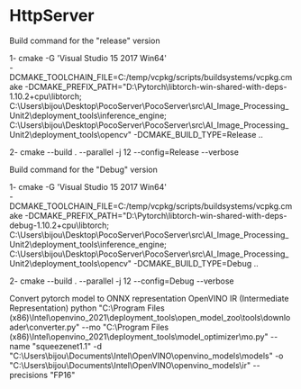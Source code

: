 # HttpServer

Build command for the "release" version

1- cmake -G 'Visual Studio 15 2017 Win64'  
-DCMAKE_TOOLCHAIN_FILE=C:/temp/vcpkg/scripts/buildsystems/vcpkg.cmake 
-DCMAKE_PREFIX_PATH="D:\Pytorch\libtorch-win-shared-with-deps-1.10.2+cpu\libtorch; C:\Users\bijou\Desktop\PocoServer\PocoServer\src\AI_Image_Processing_Unit2\deployment_tools\inference_engine; C:\Users\bijou\Desktop\PocoServer\PocoServer\src\AI_Image_Processing_Unit2\deployment_tools\opencv" 
-DCMAKE_BUILD_TYPE=Release ..

2- cmake --build . --parallel -j 12 --config=Release --verbose 


Build command for the "Debug" version

1- cmake -G 'Visual Studio 15 2017 Win64'  
-DCMAKE_TOOLCHAIN_FILE=C:/temp/vcpkg/scripts/buildsystems/vcpkg.cmake 
-DCMAKE_PREFIX_PATH="D:\Pytorch\libtorch-win-shared-with-deps-debug-1.10.2+cpu\libtorch; C:\Users\bijou\Desktop\PocoServer\PocoServer\src\AI_Image_Processing_Unit2\deployment_tools\inference_engine; C:\Users\bijou\Desktop\PocoServer\PocoServer\src\AI_Image_Processing_Unit2\deployment_tools\opencv" 
-DCMAKE_BUILD_TYPE=Debug ..

2- cmake --build . --parallel -j 12 --config=Debug --verbose 


Convert pytorch model to ONNX representation OpenVINO IR (Intermediate Representation)
python "C:\Program Files (x86)\Intel\openvino_2021\deployment_tools\open_model_zoo\tools\downloader\converter.py" 
--mo "C:\Program Files (x86)\Intel\openvino_2021\deployment_tools\model_optimizer\mo.py" --name "squeezenet1.1" 
-d "C:\Users\bijou\Documents\Intel\OpenVINO\openvino_models\models" 
-o "C:\Users\bijou\Documents\Intel\OpenVINO\openvino_models\ir" --precisions "FP16"
